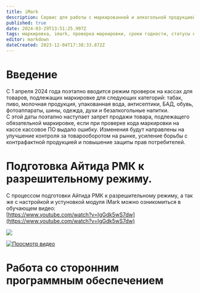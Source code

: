 ```yaml
---
title: iMark
description: Сервис для работы с маркированной и алкогольной продукцией
published: true
date: 2024-03-29T13:51:25.997Z
tags: маркировка, imark, проверка маркировки, сроки годности, статусы км
editor: markdown
dateCreated: 2023-12-04T17:38:33.872Z
---
```


# Введение

С 1 апреля 2024 года поэтапно вводится режим проверок на кассах для товаров, подлежащих маркировке для следующих категорий: табак, пиво, молочная продукция, упакованная вода, антисептики, БАД, обувь, фотоаппараты, шины, одежда, духи и безалкогольные напитки.  
С этой даты поэтапно наступает запрет продажи товара, подлежащего обязательной маркировке, если при проверке кода маркировки на кассе кассовое ПО выдало ошибку. Изменения будут направлены на улучшение контроля за товарооборотом на рынке, усиление борьбы с контрафактной продукцией и повышение защиты прав потребителей.

# Подготовка Айтида РМК к разрешительному режиму.

С процессом подготовки Айтида РМК к разрешительному режиму, а так же с настройкой и устуновкой модуля iMark можно озникомиться в обучающем видео:  
[https://www.youtube.com/watch?v=IgGdk5wS7dw](https://www.youtube.com/watch?v=IgGdk5wS7dw)

[![](https://markdown-videos-api.jorgenkh.no/youtube/IgGdk5wS7dw)](https://youtu.be/IgGdk5wS7dw)

[![Просмотр видео](https://img.youtube.com/vi/IgGdk5wS7dw/default.jpg)](https://youtu.be/IgGdk5wS7dw)

# Работа со сторонним программным обеспечением